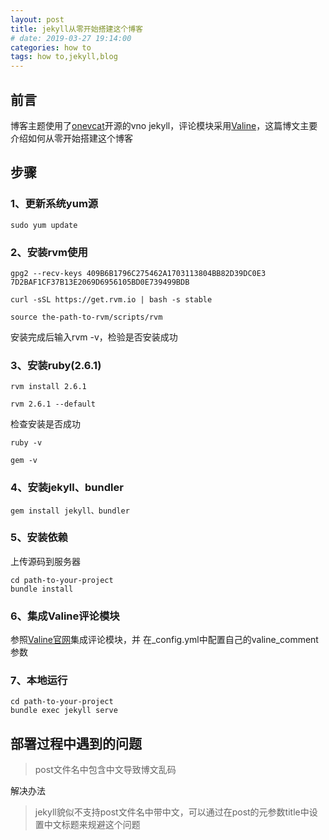 ```yaml
---
layout: post
title: jekyll从零开始搭建这个博客
# date: 2019-03-27 19:14:00
categories: how to
tags: how to,jekyll,blog
---
```


## **前言**

博客主题使用了[onevcat](https://onevcat.com)开源的vno jekyll，评论模块采用[Valine](https://valine.js.org/)，这篇博文主要介绍如何从零开始搭建这个博客

## **步骤**

### **1、更新系统yum源**
```shell
sudo yum update
```
### **2、安装rvm**使用
```shell
gpg2 --recv-keys 409B6B1796C275462A1703113804BB82D39DC0E3 7D2BAF1CF37B13E2069D6956105BD0E739499BDB

curl -sSL https://get.rvm.io | bash -s stable

source the-path-to-rvm/scripts/rvm
```
安装完成后输入rvm -v，检验是否安装成功

### **3、安装ruby(2.6.1)**
```shell
rvm install 2.6.1

rvm 2.6.1 --default
```
检查安装是否成功
```shell
ruby -v

gem -v
```
### **4、安装jekyll、bundler**
```shell
gem install jekyll、bundler
```
### **5、安装依赖**
上传源码到服务器
```shell
cd path-to-your-project
bundle install
```
### **6、集成Valine评论模块**
参照[Valine官网](https://valine.js.org/quickstart.html)集成评论模块，并
在_config.yml中配置自己的valine_comment参数
### **7、本地运行**
```shell
cd path-to-your-project
bundle exec jekyll serve
```
## **部署过程中遇到的问题**

>post文件名中包含中文导致博文乱码

解决办法

>jekyll貌似不支持post文件名中带中文，可以通过在post的元参数title中设置中文标题来规避这个问题



